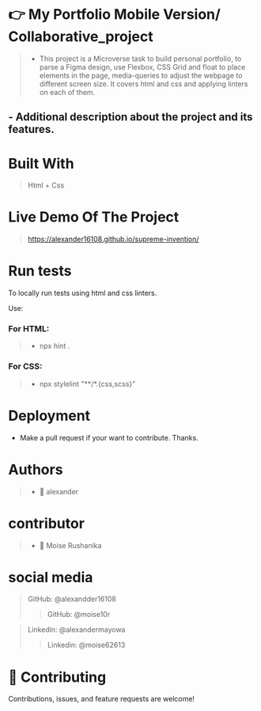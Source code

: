  # :point_right:  My Portfolio Mobile Version/ Collaborative_project #
 > - This project is a Microverse task to build personal portfolio, to parse a Figma design, use Flexbox, CSS Grid and float to place elements in the page, media-queries to adjust the webpage to different screen size. It covers html and css and applying linters on each of them.


## - Additional description about the project and its features. ##


 # Built With #
>  Html + Css


# Live Demo Of The Project #
 > https://alexander16108.github.io/supreme-invention/



 # Run tests #
To locally run tests using html and css linters.

Use:

### For HTML: ###
> - npx hint .

### For CSS: ###
> - npx stylelint "**/*.{css,scss}" 

# Deployment #
- Make a pull request if your want to contribute. Thanks.

# Authors #
> - 👤 alexander

# contributor #
> - 👤 Moise Rushanika


 # social media

>  GitHub: @alexandder16108   
 >>  GitHub: @moise10r

 >  Linkedin: @alexandermayowa     
 >>   Linkedin: @moise62613

# 🤝 Contributing #
Contributions, issues, and feature requests are welcome!
